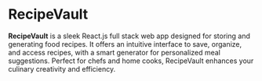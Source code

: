 # RecipeVault
**RecipeVault** is a sleek React.js full stack web app designed for storing and generating food recipes. It offers an intuitive interface to save, organize, and access recipes, with a smart generator for personalized meal suggestions. Perfect for chefs and home cooks, RecipeVault enhances your culinary creativity and efficiency.
